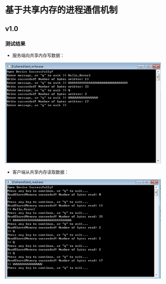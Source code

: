 # 基于共享内存的进程通信机制
## v1.0
### 测试结果
- 服务端向共享内存写数据：

![](screenshot/test_write.png)

- 客户端从共享内存读取数据：

![](screenshot/test_read.png)
